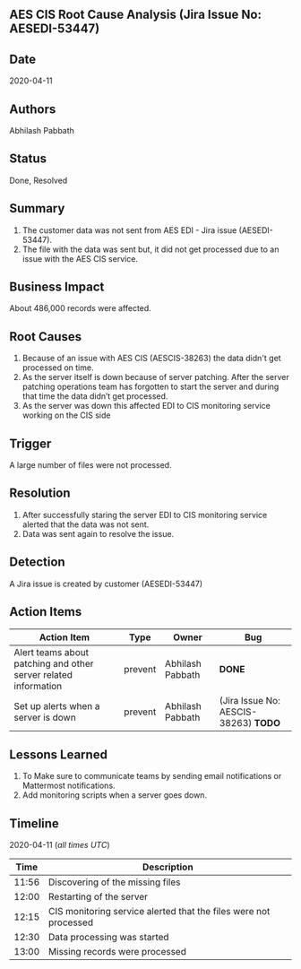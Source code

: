 
## AES CIS Root Cause Analysis (Jira Issue No: AESEDI-53447)

## Date
2020-04-11

## Authors
Abhilash Pabbath

## Status
Done, Resolved

## Summary
1) The customer data was not sent from AES EDI - Jira issue (AESEDI-53447).
2) The file with the data was sent but, it did not get processed due to an issue with the AES CIS service.

## Business Impact
About 486,000 records were affected.

## Root Causes
1) Because of an issue with AES CIS (AESCIS-38263) the data didn't get processed on time.
2) As the server itself is down because of server patching. After the server patching operations team has forgotten to start the server and during that time the data didn’t get processed.
3) As the server was down this affected EDI to CIS monitoring service working on the CIS side

## Trigger
A large number of files were not processed.

## Resolution
1) After successfully staring the server EDI to CIS monitoring service alerted that the data was not sent.
2) Data was sent again to resolve the issue.

## Detection
A Jira issue is created by customer (AESEDI-53447)

## Action Items
| Action Item | Type | Owner | Bug |
| ----------- | ---- | ----- | --- |
| Alert teams about patching and other server related information | prevent | Abhilash Pabbath | **DONE** |
| Set up alerts when a server is down | prevent | Abhilash Pabbath| (Jira Issue No: AESCIS-38263) **TODO** |

## Lessons Learned
1) To Make sure to communicate teams by sending email notifications or Mattermost notifications.
2) Add monitoring scripts when a server goes down.

## Timeline
2020-04-11 (*all times UTC*)

| Time  | Description |
| ----- | ----------- |
| 11:56 | Discovering of the missing files |
| 12:00 | Restarting of the server |
| 12:15 | CIS monitoring service alerted that the files were not processed |
| 12:30 | Data processing was started |
| 13:00 | Missing records were processed |
